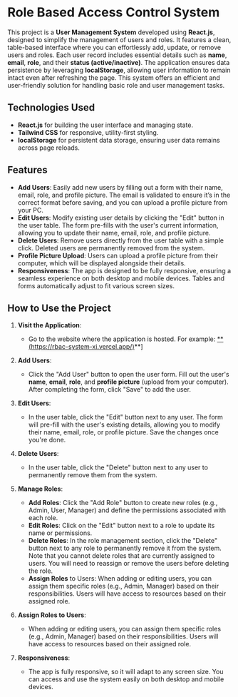 # Role Based Access Control System

This project is a **User Management System** developed using **React.js**, designed to simplify the management of users and roles. It features a clean, table-based interface where you can effortlessly add, update, or remove users and roles. Each user record includes essential details such as **name**, **email**, **role**, and their **status (active/inactive)**. The application ensures data persistence by leveraging **localStorage**, allowing user information to remain intact even after refreshing the page. This system offers an efficient and user-friendly solution for handling basic role and user management tasks.

## Technologies Used

- **React.js** for building the user interface and managing state.
- **Tailwind CSS** for responsive, utility-first styling.
- **localStorage** for persistent data storage, ensuring user data remains across page reloads.

## Features

- **Add Users**: Easily add new users by filling out a form with their name, email, role, and profile picture. The email is validated to ensure it’s in the correct format before saving, and you can upload a profile picture from your PC.
- **Edit Users**: Modify existing user details by clicking the "Edit" button in the user table. The form pre-fills with the user's current information, allowing you to update their name, email, role, and profile picture.
- **Delete Users**: Remove users directly from the user table with a simple click. Deleted users are permanently removed from the system.
- **Profile Picture Upload**: Users can upload a profile picture from their computer, which will be displayed alongside their details.
- **Responsiveness**: The app is designed to be fully responsive, ensuring a seamless experience on both desktop and mobile devices. Tables and forms automatically adjust to fit various screen sizes.

## How to Use the Project

1. **Visit the Application**:
   - Go to the website where the application is hosted. For example: [**(https://rbac-system-xi.vercel.app/)](https://rbac-seven-gamma.vercel.app/)**]

2. **Add Users**:
   - Click the "Add User" button to open the user form. Fill out the user's **name**, **email**, **role**, and **profile picture** (upload from your computer). After completing the form, click "Save" to add the user.

3. **Edit Users**:
   - In the user table, click the "Edit" button next to any user. The form will pre-fill with the user's existing details, allowing you to modify their name, email, role, or profile picture. Save the changes once you're done.

4. **Delete Users**:
   - In the user table, click the "Delete" button next to any user to permanently remove them from the system.

5. **Manage Roles**:
   - **Add Roles**: Click the "Add Role" button to create new roles (e.g., Admin, User, Manager) and define the permissions associated with each role.
   - **Edit Roles**: Click on the "Edit" button next to a role to update its name or permissions.
   - **Delete Roles**: In the role management section, click the "Delete" button next to any role to permanently remove it from the system. Note that you cannot delete roles that are currently assigned to users. You will need to reassign or remove the users before deleting the role.
   - **Assign Roles** to Users: When adding or editing users, you can assign them specific roles (e.g., Admin, Manager) based on their responsibilities. Users will have access to resources based on their assigned role.

6. **Assign Roles to Users**:
   - When adding or editing users, you can assign them specific roles (e.g., Admin, Manager) based on their responsibilities. Users will have access to resources based on their assigned role.

7. **Responsiveness**:
   - The app is fully responsive, so it will adapt to any screen size. You can access and use the system easily on both desktop and mobile devices.

